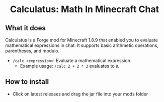 <h1 align="center">
  Calculatus: Math In Minecraft Chat
</h1>

## What it does
Calculatus is a Forge mod for Minecraft 1.8.9 that enabled you to evaluate mathematical expressions in chat. It supports basic arithmetic operations, parentheses, and modulo.
* `/calc <expression>`: Evaluate a mathematical expression.
  * Example usage: `/calc 2 + 2 * 3` evaluates to `8`.

## How to install
* Click on latest releases and drag the jar file into your mods folder